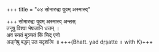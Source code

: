 +++
title = "०४ सोमारुद्रा युवम् अस्मास्व्"

+++
सोमारुद्रा युवम् अस्मास्व् अन्तस्  
तनूषु विश्वा भेषजानि धत्तम् ।  
अव स्यतं मुञ्चतं किं चिद् एनो  
अङ्गेषु बद्धम् उत यदृशत्वि ॥ +++(Bhatt. yad dṛṣatte ॥ with K)+++